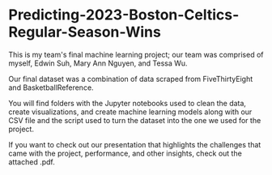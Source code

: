 # Predicting-2023-Boston-Celtics-Regular-Season-Wins
This is my team's final machine learning project; our team was comprised of myself, Edwin Suh, Mary Ann Nguyen, and Tessa Wu.

Our final dataset was a combination of data scraped from FiveThirtyEight and BasketballReference. 

You will find folders with the Jupyter notebooks used to clean the data, create visualizations, and create machine learning models along with our CSV file and the script used to turn the dataset into the one we used for the project.

If you want to check out our presentation that highlights the challenges that came with the project, performance, and other insights, check out the attached .pdf.
